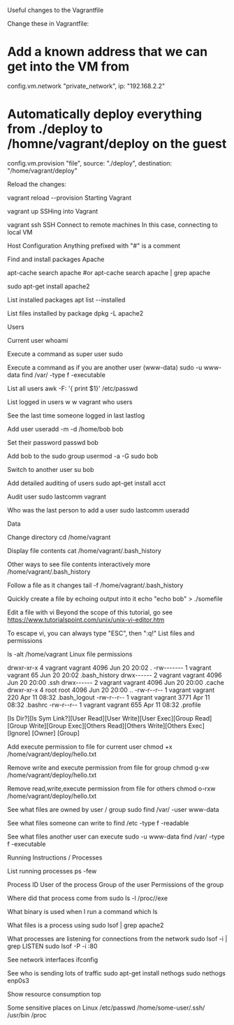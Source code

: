 
Useful changes to the Vagrantfile

Change these in Vagrantfile:

# Add a known address that we can get into the VM from
config.vm.network "private_network", ip: "192.168.2.2"
# Automatically deploy everything from ./deploy to /homne/vagrant/deploy on the guest
config.vm.provision "file", source: "./deploy", destination: "/home/vagrant/deploy"

Reload the changes:

vagrant reload --provision
Starting Vagrant

vagrant up
SSHing into Vagrant

vagrant ssh
SSH
Connect to remote machines
In this case, connecting to local VM

Host Configuration
Anything prefixed with "#" is a comment

Find and install packages
Apache

apt-cache search apache
#or
apt-cache search apache | grep apache

sudo apt-get install apache2


List installed packages
apt list --installed

List files installed by package
dpkg -L apache2

Users

Current user
whoami

Execute a command as super user
sudo <cmd>

Execute a command as if you are another user (www-data)
sudo -u www-data find /var/ -type f -executable

List all users
awk -F: '{ print $1}' /etc/passwd

List logged in users
w
w vagrant
who 
users

See the last time someone logged in
last
lastlog

Add user
useradd -m -d /home/bob bob

Set their password
passwd bob

Add bob to the sudo group
usermod -a -G sudo bob

Switch to another user
su bob

Add detailed auditing of users
sudo apt-get install acct

Audit user
sudo lastcomm vagrant

Who was the last person to add a user
sudo lastcomm useradd

Data

Change directory
cd /home/vagrant

Display file contents
cat /home/vagrant/.bash_history

Other ways to see file contents interactively
more /home/vagrant/.bash_history

Follow a file as it changes
tail -f /home/vagrant/.bash_history

Quickly create a file by echoing output into it
echo "echo bob" > ./somefile

Edit a file with vi
Beyond the scope of this tutorial, go see https://www.tutorialspoint.com/unix/unix-vi-editor.htm

To escape vi, you can always type "ESC", then ":q!"
List files and permissions

ls -alt /home/vagrant
Linux file permissions

drwxr-xr-x 4 vagrant vagrant 4096 Jun 20 20:02 .
-rw------- 1 vagrant vagrant   65 Jun 20 20:02 .bash_history
drwx------ 2 vagrant vagrant 4096 Jun 20 20:00 .ssh
drwx------ 2 vagrant vagrant 4096 Jun 20 20:00 .cache
drwxr-xr-x 4 root    root    4096 Jun 20 20:00 ..
-rw-r--r-- 1 vagrant vagrant  220 Apr 11 08:32 .bash_logout
-rw-r--r-- 1 vagrant vagrant 3771 Apr 11 08:32 .bashrc
-rw-r--r-- 1 vagrant vagrant  655 Apr 11 08:32 .profile

[Is Dir?][Is Sym Link?][User Read][User Write][User Exec][Group Read][Group Write][Group Exec][Others Read][Others Write][Others Exec] [Ignore] [Owner] [Group]

Add execute permission to file for current user
chmod +x /home/vagrant/deploy/hello.txt

Remove write and execute permission from file for group
chmod g-xw /home/vagrant/deploy/hello.txt

Remove read,write,execute permission from file for others
chmod o-rxw /home/vagrant/deploy/hello.txt

See what files are owned by user / group
sudo find /var/ -user www-data

See what files someone can write to
find /etc -type f -readable

See what files another user can execute
sudo -u www-data find /var/ -type f -executable

Running Instructions / Processes

List running processes
ps -few

Process ID
User of the process
Group of the user
Permissions of the group

Where did that process come from
sudo ls -l /proc/<pid>/exe

What binary is used when I run a command
which ls

What files is a process using
sudo lsof | grep apache2

What processes are listening for connections from the network
sudo lsof -i | grep LISTEN
sudo lsof -P -i :80

See network interfaces
ifconfig

See who is sending lots of traffic
sudo apt-get install nethogs
sudo nethogs enp0s3

Show resource consumption
top

Some sensitive places on Linux
/etc/passwd
/home/some-user/.ssh/
/usr/bin 
/proc



